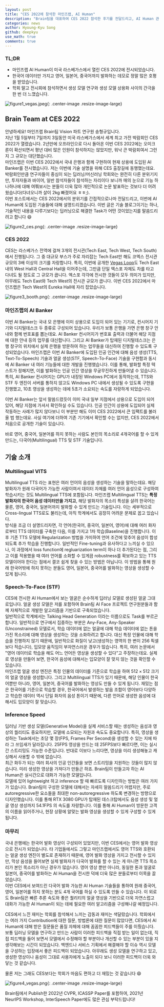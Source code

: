 ```yaml
---
layout: post
title: "CES 2022에 참석한 마인즈랩, AI Human"
description: "Brain팀을 대표하여 CES 2022 참석한 후기를 전달드리고, AI Human 관련한 Brain팀의 연구를 소개합니다."
categories: news
author: Hyoung-Kyu Song
github: deepkyu
use_math: true
comments: true
---
```



### TL;DR

- 마인즈랩 AI Human이 미국 라스베가스에서 열린 CES 2022에 전시되었습니다.
- 한국어 데이터만 가지고 영어, 일본어, 중국어까지 발화하는 데모로 정말 많은 호평을 받았습니다.
- 학회 말고 전시회에 참석하면서 생성 모델 연구와 생성 모델 상용화 사이의 간극을 한 번 더 느꼈습니다.

![figure1_vegas.jpeg](/assets/2022-02-17-ces-2022-review/figure1_vegas.jpeg){: .center-image .resize-image-large}


## Brain Team at CES 2022

안녕하세요! 마인즈랩 Brain팀 Vision 파트 연구원 송형규입니다.  
지난 1월 5일부터 7일까지 3일동안 미국 라스베가스에서 세계 최고 가전 박람회인 CES 2022가 열렸습니다. 2년만에 오프라인으로 다시 돌아온 이번 CES 2022에는 오미크론이 확산되면서 평년 대비 많은 인원이 참석하지는 않았지만, 워낙 큰 박람회여서 그런지 그 규모는 대단했습니다.  
마인즈랩은 이번 CES 2022에서 국내 은행과 함께 구현하여 현재 상용에 도입된 AI Banker를 전시했습니다. 저는 이번에 기술 설명을 위해 CES 출장길에 동행했는데요. 박람회인만큼 연구자들이 중심이 되는 딥러닝/머신러닝 학회와는 완전히 다른 분위기지만, 투자자들과 바이어, 일반 참석자들이 참석하는 자리이다 보니까 매의 눈으로 기능 하나하나에 대해 여쭤보시는 분들이 더욱 많아 개인적으로 논문 발표하는 것보다 더 어려웠습니다(다녀오니까 살이 2kg 빠졌어요 ㅎㅎ;).  
이번 포스트에서는 CES 2022에서의 분위기를 간접적으로나마 전달드리고, 이번에 AI Human에 도입된 기술들에 대해 설명드리겠습니다. 이번 글은 기술 블로그이기는 하나, 기술적인 내용을 다루기보다는 딥러닝으로 해결한 Task가 어떤 것이었는지를 말씀드리려고 합니다 :smile:

![figure2_ces.png](/assets/2022-02-17-ces-2022-review/figure2_ces.png){: .center-image .resize-image-large}

### CES 2022

CES는 라스베가스 전역에 걸쳐 3개의 전시관(Tech East, Tech West, Tech South)에서 진행됩니다. 그 중 대규모 부스가 주로 자리잡는 Tech East만 해도 코엑스 전시관 규모의 3배 이상의 크기를 자랑합니다. 특히, 이번에 공개한 [Vegas Loop](https://www.boringcompany.com/vegas-loop)도 Tech East 내의 West Hall과 Central Hall을 이어주는데, 그만큼 단일 엑스포 자체도 차를 타고 다녀도 될 정도로 그 규모가 큽니다. 엑스포 각각에 전시한 것들이 모두 의미가 있지만, 아무래도 Tech East와 Tech West의 전시관 규모가 큽니다. 이번 CES 2022에서 마인즈랩은 Tech West의 Eureka Hall에 자리 잡았습니다.

![figure3_booth.png](/assets/2022-02-17-ces-2022-review/figure3_booth.png){: .center-image .resize-image-large}

### 마인즈랩의 AI Banker

이번 AI Banker는 국내 모 은행에 이미 상용으로 도입이 되어 있는 기기로, 컨시어지 기기와 디지털데스크 두 종류로 구성되어 있습니다. 우리가 보통 은행을 가면 은행 창구 안내와 함께 번호표를 뽑는데요. AI Banker 컨시어지가 번호표 출력과 더불어 해당 지점에 대한 안내 등의 업무를 대신합니다. 그리고 AI Banker가 탑재된 디지털데스크는 은행 창구의 위치에서 실제 은행을 방문하여 하는 업무들을 대신하여 진행할 수 있도록 구성되었습니다. 마인즈랩은 이번 AI Banker에 도입된 인공 인간에 대해 음성 생성(TTS, Text-To-Speech) 기술과 얼굴 생성(STF, Speech-To-Face) 기술을 구현함과 동시에 AI Banker 내 여러 기능들에 대한 개발을 진행했습니다. 이를 통해, 발화할 특정 텍스트가 정해지면, 이를 발화하는 인공 인간 영상을 무궁무진하게 만들어낼 수 있습니다. 특히, AI Banker 컨시어지는 GPU가 내장된 Windows PC에서 동작하는데, TTS와 STF 두 엔진이 서버를 통하지 않고도 Windows PC 내에서 생성될 수 있도록 구현을 진행했고, 10초 영상을 생성하는 데에 5초가 소요되는 속도를 자랑하게 되었습니다.  

이번 AI Banker는 앞서 말씀드렸듯이 이미 국내 일부 지점에서 상용으로 도입이 되어 있어, 해당 지점에 가셔서 확인하실 수도 있습니다. 인공 인간이 상용에 도입되어 실제 작동하는 사례가 많지 않다보니 이 부분만 해도 이미 CES 2022에서 큰 임팩트를 불러올 법 했는데요. 사실 여기에 더하여 기존 기기에서 확인할 수는 없지만, CES 2022에서 처음으로 공개한 기술이 있습니다.

바로 영어, 중국어, 일본어를 하지 못하는 사람도 본인의 목소리로 4개국어를 할 수 있게 만드는, 다국어(Multilingual) TTS 및 STF 기술입니다.

## 기술 소개

### Multilingual VITS

Multilingual TTS 라는 표현은 여러 언어의 음성을 생성하는 기술을 말하는데요. 해당 발화자가 원래 다국어가 가능한 사람이여서 데이터 자체를 여러 언어 음성으로 구성하여 학습시키는 것도 Multilingual TTS에 포함됩니다. 마인즈랩 Multilingual TTS는 **특정 발화자의 한국어 음성 데이터만을 가지고**, 해당 발화자의 목소리 특성을 살려 한국어는 물론, 영어, 중국어, 일본어까지 발화할 수 있게 만드는 기술입니다. 이는 세부적으로 Cross-lingual TTS로도 불리는데, 아직 학계에서도 굉장히 어려운 문제로 꼽고 있습니다.  
방식을 조금 더 설명드리자면, 각 언어(한국어, 중국어, 일본어, 영어)에 대해 여러 화자로부터 TTS 데이터를 구축한 다음, 이를 가지고 1차 학습(Baseline)을 진행합니다. 이후 기존 TTS 모델에 Regularization 방법을 가미하여 언어 조건에 맞추어 음성이 합성되도록 추가 학습을 진행합니다. 일반적인 Fine-tuning과 유사하다고 느끼실 수 있으나, 이 과정에서 loss function에 regluarization term이 하나 더 추가된다는 점, 그리고 이를 적용했을 때 여러 언어를 소화할 수 있게끔 robustness를 확보하고 있는 TTS 모델이어야 한다는 점에서 결코 쉽게 찾을 수 있는 방법은 아닙니다. 이 방법을 통해 원래 한국어밖에 하지 못하는 분들도 영어, 일본어, 중국어를 발화하는 영상을 생성할 수 있게 됩니다.

### Speech-To-Face (STF)

CES에 전시한 AI Human에서 보는 얼굴은 순수하게 딥러닝 모델로 생성된 얼굴 그대로입니다. 얼굴 생성 모델은 저를 포함하여 Brain팀 AI Face 프로젝트 연구원분들과 함께 자체적으로 개발한 알고리즘을 기반으로 구축되었습니다.  
일반적으로 학계에서는 Talking Head Generation 이라는 이름으로도 Task를 부르곤 합니다. 일반적으로 연구에서 집중하는 부분은 Any-Face, Any-Speaker (Unconstrained) 모델로서, 학습 데이터에 없는 얼굴에 대해 학습 데이터에 없는 톤을 가진 목소리에 대해 영상을 생성하는 것을 소화하려고 합니다. 대신 특정 인물에 대해 학습을 진행하지 않기 때문에, 일반적으로 화질이 낮고(생성하는 영역의 한 변이 256 픽셀보다 적습니다), 입모양 움직임이 부자연스러운 경우가 많습니다. 특히, 여러 논문에서 "영어 데이터로 학습을 해도 어느 언어든 영상을 생성할 수 있다"고 주장하는데요. 실제로 영상을 만들어 보면, 한국어 음성에 대해서는 입모양이 잘 맞지 않는 것을 확인할 수 있습니다.  
마인즈랩 얼굴 생성 엔진은 특정 인물의 데이터를 기준으로 학습을 하여 $512 \times 512$ 크기의 얼굴 영상을 생성합니다. 그리고 Multilingual TTS가 있기 때문에, 해당 인물이 한국어뿐만 아니라, 영어, 일본어, 중국어를 발화하는 영상도 만들 수 있게 됩니다. 재밌는 점은 한국어를 기준으로 학습할 경우, 한국어에서 발생하는 발음 조합이 영어보다 다양하고 학습한 데이터 역시 단일 화자의 음성 톤이기 때문에, 다른 언어로 생성한 음성에 대해서도 입모양이 잘 맞습니다.  

### Inference Speed

딥러닝 기반 생성 모델(Generative Model)을 실제 서비스할 때는 생성하는 음성과 영상의 퀄리티도 중요하지만, 모델에 소모되는 자원과 속도도 중요합니다. 특히, 영상을 생성하는 Task에서는 초당 몇 장(FPS, Frames Per Second)을 생성할 수 있는 지에 따라 그 쓰임새가 달라집니다. 25FPS 영상을 만드는 데 25FPS보다 빠르다면, 이는 실시간 스트리밍도 가능한 수준입니다. 반대로 이보다 느리다면, 영상을 미리 생성해놓고 캐싱해서 사용할 수 밖에 없습니다.  
최근 화두가 되는 여러 회사의 인공 인간들을 보면 스트리밍을 지원하는 것들이 많지 않습니다. 미리 생성한 영상을 가져다가 만들곤 하죠. Brain팀이 만들고자 하는 AI Human은 실시간으로 대화가 가능한 모델입니다.  
모델에 있어 lightweight 하고 inference 할 때 빠르도록 디자인하는 방법은 여러 가지가 있습니다. Brain팀이 구성한 모델에 대해서는 자세히 말씀드리기 어렵지만, 주로 autoregressive한 요소들을 최대한 non-autoregressive 하도록 변경하는 방향으로 디자인했습니다. 이를 통해 RTX 3080 GPU가 탑재된 데스크탑에서도 음성 생성 및 얼굴 영상 생성까지 54.1FPS 의 속도를 자랑합니다. 이를 통해 AI Human이 방문한 고객의 이름을 읽어주거나, 현장 상황에 알맞는 발화 영상을 생성할 수 있게 구성할 수 있게 됩니다.

### 마무리

국내 은행에는 한국어 발화 영상이 구성되어 있었지만, 이번 CES에서는 영어 발화 영상으로 전시가 되었습니다. 타 기업들에서도 그렇고 마인즈랩에서도 영어 TTS와 호환되는 얼굴 생성 엔진이 별도로 존재하기 때문에, 영어 발화 영상을 가지고 전시할 수 있지만, 막상 음성을 들어보면 실제 발화자가 다국어 발화를 할 수 있는 게 아니면 TTS 목소리가 본인 목소리가 아닌 경우가 많습니다. 영어 영상 뿐만 아니라, 동일한 톤과 얼굴로 일본어, 중국어를 발화하는 AI Human을 전시한 덕에 더욱 많은 분들로부터 이목을 끌었습니다.  
이번 CES에서 보여드린 다국어 발화 가능한 AI Human 기술들을 통하여 원래 중국어, 영어, 일본어를 하지 못하는 분도 4개 국어를 하실 수 있도록 만들 수 있습니다. 이 외로도 Brain팀은 빠른 추론 속도와 좋은 퀄리티의 얼굴 영상을 기반으로 더욱 자연스럽고 대화가 가능한 AI Human이 되는 데에 필요한 여러 알고리즘을 구성해나갈 예정입니다.  

CES에서 느낀 재미는 학회를 참석해서 느끼는 감동과 재미는 색달랐습니다. 학회에서는 여러 가지 Contribution에 대한 질문, 방법론에 대한 질문이 많았다면, CES에서 AI Human에 대해 받은 질문들은 품질 자체에 대해 꼼꼼한 피드백들이 주를 이뤘습니다. 보통 딥러닝 모델을 연구하고 만드는 사람이 이러한 피드백을 직접 받는 일이 없는데, 직접 피드백을 들어 보면서 모델에서 수정해야 할 부분이나 개선할 수 있는 부분이 있을 지 생각해보는 시간이 되었습니다. 백엔드나 서비스 기획에서 해결해야 할 이슈 역시 모델을 구성하는 입장에서 좋은 피드백이 되었습니다. 아무래도 생성 모델을 연구하고 있고, 생성한 영상이나 음성이 그대로 사용자에게 노출이 되다 보니 이러한 피드백이 더욱 와닿는 것 같습니다.  

물론 저는 그래도 CES보다는 학회가 마음도 편하고 더 재밌는 것 같습니다 :smile:  

![figure4_vegas.png](/assets/2022-02-17-ces-2022-review/figure4_vegas.png){: .center-image .resize-image-large}

Brain팀에서 Publish한 2022년 CVPR, ICASSP Paper를 포함하여, 2021년 NeurIPS Workshop, InterSpeech Paper에도 많은 관심 부탁드립니다!
